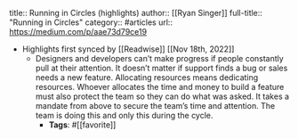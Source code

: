 title:: Running in Circles (highlights)
author:: [[Ryan Singer]]
full-title:: "Running in Circles"
category:: #articles
url:: https://medium.com/p/aae73d79ce19

- Highlights first synced by [[Readwise]] [[Nov 18th, 2022]]
	- Designers and developers can’t make progress if people constantly pull at their attention. It doesn’t matter if support finds a bug or sales needs a new feature. Allocating resources means dedicating resources. Whoever allocates the time and money to build a feature must also protect the team so they can do what was asked. It takes a mandate from above to secure the team’s time and attention. The team is doing this and only this during the cycle.
		- **Tags**: #[[favorite]]